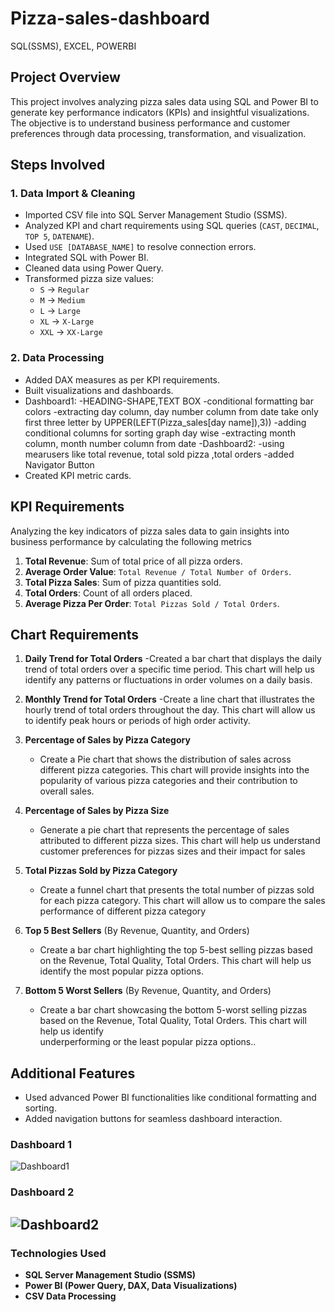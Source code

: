 # Pizza-sales-dashboard
SQL(SSMS), EXCEL, POWERBI

## Project Overview
This project involves analyzing pizza sales data using SQL and Power BI to generate key performance indicators (KPIs) and insightful visualizations. The objective is to understand business performance and customer preferences through data processing, transformation, and visualization.

## Steps Involved

### 1. Data Import & Cleaning
- Imported CSV file into SQL Server Management Studio (SSMS).
- Analyzed KPI and chart requirements using SQL queries (`CAST`, `DECIMAL`, `TOP 5`, `DATENAME`).
- Used `USE [DATABASE_NAME]` to resolve connection errors.
- Integrated SQL with Power BI.
- Cleaned data using Power Query.
- Transformed pizza size values: 
  - `S` → `Regular`
  - `M` → `Medium`
  - `L` → `Large`
  - `XL` → `X-Large`
  - `XXL` → `XX-Large`

### 2. Data Processing
- Added DAX measures as per KPI requirements.
- Built visualizations and dashboards.
- Dashboard1:
  -HEADING-SHAPE,TEXT BOX
  -conditional formatting bar colors
  -extracting day column, day number column from date take only first three letter by UPPER(LEFT(Pizza_sales[day name]),3))
  -adding conditional columns for sorting graph day wise
  -extracting month column, month number column from date
-Dashboard2:
  -using mearusers like total revenue, total sold pizza ,total orders
  -added Navigator Button
- Created KPI metric cards.

## KPI Requirements
Analyzing the key indicators of pizza sales data to gain insights into business performance by calculating the following metrics
1. **Total Revenue**: Sum of total price of all pizza orders.
2. **Average Order Value**: `Total Revenue / Total Number of Orders`.
3. **Total Pizza Sales**: Sum of pizza quantities sold.
4. **Total Orders**: Count of all orders placed.
5. **Average Pizza Per Order**: `Total Pizzas Sold / Total Orders`.

## Chart Requirements


1. **Daily Trend for Total Orders**
   -Created a bar chart that displays the daily trend of total orders over a specific time period. This chart will help us identify any patterns or fluctuations in     order volumes on a daily basis.
   
2. **Monthly Trend for Total Orders**
   -Create a line chart that illustrates the hourly trend of total orders throughout the day. This chart will allow us to identify peak hours or periods of high 
    order activity.

3. **Percentage of Sales by Pizza Category**
   - Create a Pie chart that shows the distribution of sales across different pizza categories. This chart will provide insights into the popularity of various 
     pizza categories and their contribution to overall sales.

4. **Percentage of Sales by Pizza Size**
   - Generate a pie chart that represents the percentage of sales attributed to different pizza sizes. This chart will help us understand customer preferences for 
     pizzas sizes and their impact for sales

5. **Total Pizzas Sold by Pizza Category**
   - Create a funnel chart that presents the total number of pizzas sold for each pizza category. This chart will allow us to compare the sales performance of 
     different pizza category

6. **Top 5 Best Sellers** (By Revenue, Quantity, and Orders)
   - Create a bar chart highlighting the top 5-best selling pizzas based on the Revenue, Total Quality, Total Orders. This chart will help us identify the most 
     popular pizza options.

7. **Bottom 5 Worst Sellers** (By Revenue, Quantity, and Orders)
   - Create a bar chart showcasing the bottom 5-worst selling pizzas based on the Revenue, Total Quality, Total Orders. This chart will help us identify       
     underperforming or the least popular pizza options..

## Additional Features
- Used advanced Power BI functionalities like conditional formatting and sorting.
- Added navigation buttons for seamless dashboard interaction.

### Dashboard 1

![Dashboard1](https://github.com/user-attachments/assets/e408b71f-be8f-45ae-a230-0d66bc7dbebb)

### Dashboard 2

![Dashboard2](https://github.com/user-attachments/assets/9be51967-1a04-43fd-9b7e-70a337c4b228)
---

### Technologies Used
- **SQL Server Management Studio (SSMS)**
- **Power BI (Power Query, DAX, Data Visualizations)**
- **CSV Data Processing**
